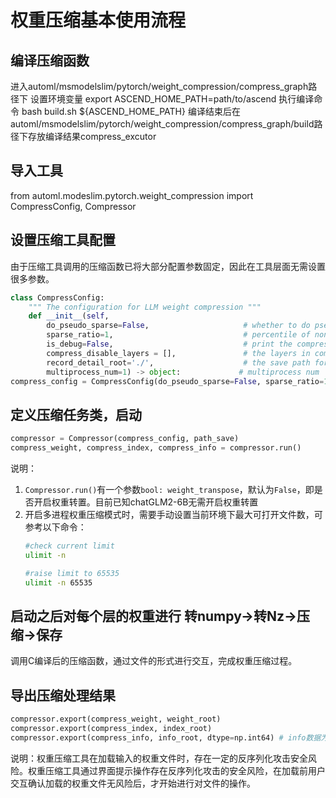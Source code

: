 # 权重压缩基本使用流程

## 编译压缩函数
进入automl/msmodelslim/pytorch/weight_compression/compress_graph路径下
设置环境变量 export ASCEND_HOME_PATH=path/to/ascend
执行编译命令 bash build.sh ${ASCEND_HOME_PATH}
编译结束后在automl/msmodelslim/pytorch/weight_compression/compress_graph/build路径下存放编译结果compress_excutor

## 导入工具
from automl.modeslim.pytorch.weight_compression import CompressConfig, Compressor

## 设置压缩工具配置
由于压缩工具调用的压缩函数已将大部分配置参数固定，因此在工具层面无需设置很多参数。
```python
class CompressConfig:
    """ The configuration for LLM weight compression """
    def __init__(self,
        do_pseudo_sparse=False,                     # whether to do pseudo sparse before compression
        sparse_ratio=1,                             # percentile of non-zero values after pseudo sparse
        is_debug=False,                             # print the compression ratio for each weight if is_debug is True
        compress_disable_layers = [],               # the layers in compress_disable_layers will not be compressed and directly saved in compress_output           
        record_detail_root='./',                    # the save path for the temporary data
        multiprocess_num=1) -> object:             # multiprocess num
compress_config = CompressConfig(do_pseudo_sparse=False, sparse_ratio=1, is_debug=True, record_detail_root=save_root, multiprocess_num=8)
```


## 定义压缩任务类，启动
```python
compressor = Compressor(compress_config, path_save)
compress_weight, compress_index, compress_info = compressor.run()
```
说明：
1. `Compressor.run()`有一个参数`bool: weight_transpose`，默认为`False`，即是否开启权重转置。目前已知chatGLM2-6B无需开启权重转置
2. 开启多进程权重压缩模式时，需要手动设置当前环境下最大可打开文件数，可参考以下命令：
    ```bash
    #check current limit
    ulimit -n

    #raise limit to 65535
    ulimit -n 65535
    ```

## 启动之后对每个层的权重进行 转numpy->转Nz->压缩->保存
调用C编译后的压缩函数，通过文件的形式进行交互，完成权重压缩过程。

## 导出压缩处理结果
```python
compressor.export(compress_weight, weight_root)
compressor.export(compress_index, index_root)
compressor.export(compress_info, info_root, dtype=np.int64) # info数据为int64格式需要特别声明，否则默认将会保存为int8的格式
```
说明：权重压缩工具在加载输入的权重文件时，存在一定的反序列化攻击安全风险。权重压缩工具通过界面提示操作存在反序列化攻击的安全风险，在加载前用户交互确认加载的权重文件无风险后，才开始进行对文件的操作。
